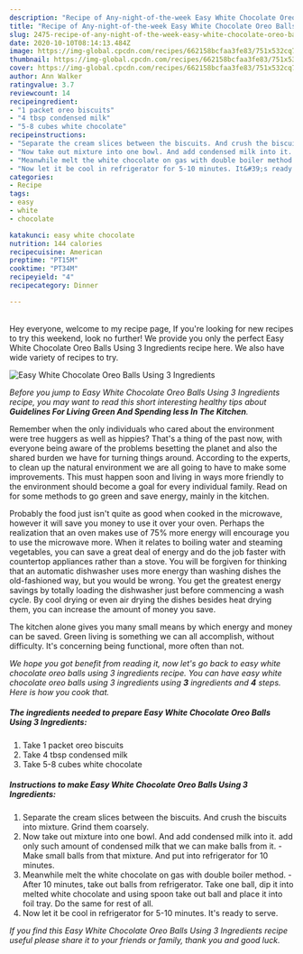 ```yaml
---
description: "Recipe of Any-night-of-the-week Easy White Chocolate Oreo Balls Using 3 Ingredients"
title: "Recipe of Any-night-of-the-week Easy White Chocolate Oreo Balls Using 3 Ingredients"
slug: 2475-recipe-of-any-night-of-the-week-easy-white-chocolate-oreo-balls-using-3-ingredients
date: 2020-10-10T08:14:13.484Z
image: https://img-global.cpcdn.com/recipes/662158bcfaa3fe83/751x532cq70/easy-white-chocolate-oreo-balls-using-3-ingredients-recipe-main-photo.jpg
thumbnail: https://img-global.cpcdn.com/recipes/662158bcfaa3fe83/751x532cq70/easy-white-chocolate-oreo-balls-using-3-ingredients-recipe-main-photo.jpg
cover: https://img-global.cpcdn.com/recipes/662158bcfaa3fe83/751x532cq70/easy-white-chocolate-oreo-balls-using-3-ingredients-recipe-main-photo.jpg
author: Ann Walker
ratingvalue: 3.7
reviewcount: 14
recipeingredient:
- "1 packet oreo biscuits"
- "4 tbsp condensed milk"
- "5-8 cubes white chocolate"
recipeinstructions:
- "Separate the cream slices between the biscuits. And crush the biscuits into mixture. Grind them coarsely."
- "Now take out mixture into one bowl. And add condensed milk into it. add only such amount of condensed milk that we can make balls from it. Make small balls from that mixture. And put into refrigerator for 10 minutes."
- "Meanwhile melt the white chocolate on gas with double boiler method. After 10 minutes, take out balls from refrigerator. Take one ball, dip it into melted white chocolate and using spoon take out ball and place it into foil tray. Do the same for rest of all."
- "Now let it be cool in refrigerator for 5-10 minutes. It&#39;s ready to serve."
categories:
- Recipe
tags:
- easy
- white
- chocolate

katakunci: easy white chocolate 
nutrition: 144 calories
recipecuisine: American
preptime: "PT15M"
cooktime: "PT34M"
recipeyield: "4"
recipecategory: Dinner

---
```

<br>
Hey everyone, welcome to my recipe page, If you're looking for new recipes to try this weekend, look no further! We provide you only the perfect Easy White Chocolate Oreo Balls Using 3 Ingredients recipe here. We also have wide variety of recipes to try.
<br>


![Easy White Chocolate Oreo Balls Using 3 Ingredients](https://img-global.cpcdn.com/recipes/662158bcfaa3fe83/751x532cq70/easy-white-chocolate-oreo-balls-using-3-ingredients-recipe-main-photo.jpg)

<i>Before you jump to Easy White Chocolate Oreo Balls Using 3 Ingredients recipe, you may want to read this short interesting healthy tips about 
<strong>Guidelines For Living Green And Spending less In The Kitchen</strong>.</i>
</br>

Remember when the only individuals who cared about the environment were tree huggers as well as hippies? That's a thing of the past now, with everyone being aware of the problems besetting the planet and also the shared burden we have for turning things around. According to the experts, to clean up the natural environment we are all going to have to make some improvements. This must happen soon and living in ways more friendly to the environment should become a goal for every individual family. Read on for some methods to go green and save energy, mainly in the kitchen.

Probably the food just isn't quite as good when cooked in the microwave, however it will save you money to use it over your oven. Perhaps the realization that an oven makes use of 75% more energy will encourage you to use the microwave more. When it relates to boiling water and steaming vegetables, you can save a great deal of energy and do the job faster with countertop appliances rather than a stove. You will be forgiven for thinking that an automatic dishwasher uses more energy than washing dishes the old-fashioned way, but you would be wrong. You get the greatest energy savings by totally loading the dishwasher just before commencing a wash cycle. By cool drying or even air drying the dishes besides heat drying them, you can increase the amount of money you save.

The kitchen alone gives you many small means by which energy and money can be saved. Green living is something we can all accomplish, without difficulty. It's concerning being functional, more often than not.


<i>We hope you got benefit from reading it, now let's go back to easy white chocolate oreo balls using 3 ingredients recipe. You can have easy white chocolate oreo balls using 3 ingredients using <strong>3</strong> ingredients and <strong>4</strong> steps. Here is how you cook that.
</i>

##### The ingredients needed to prepare Easy White Chocolate Oreo Balls Using 3 Ingredients:

1. Take 1 packet oreo biscuits
1. Take 4 tbsp condensed milk
1. Take 5-8 cubes white chocolate


##### Instructions to make Easy White Chocolate Oreo Balls Using 3 Ingredients:

1. Separate the cream slices between the biscuits. And crush the biscuits into mixture. Grind them coarsely.
1. Now take out mixture into one bowl. And add condensed milk into it. add only such amount of condensed milk that we can make balls from it. - Make small balls from that mixture. And put into refrigerator for 10 minutes.
1. Meanwhile melt the white chocolate on gas with double boiler method. - After 10 minutes, take out balls from refrigerator. Take one ball, dip it into melted white chocolate and using spoon take out ball and place it into foil tray. Do the same for rest of all.
1. Now let it be cool in refrigerator for 5-10 minutes. It&#39;s ready to serve.


<i>If you find this Easy White Chocolate Oreo Balls Using 3 Ingredients recipe useful please share it to your friends or family, thank you and good luck.</i>
